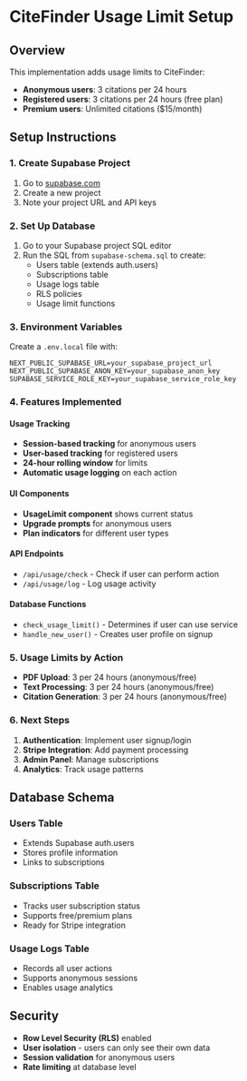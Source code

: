 # CiteFinder Usage Limit Setup

## Overview
This implementation adds usage limits to CiteFinder:
- **Anonymous users**: 3 citations per 24 hours
- **Registered users**: 3 citations per 24 hours (free plan)
- **Premium users**: Unlimited citations ($15/month)

## Setup Instructions

### 1. Create Supabase Project
1. Go to [supabase.com](https://supabase.com)
2. Create a new project
3. Note your project URL and API keys

### 2. Set Up Database
1. Go to your Supabase project SQL editor
2. Run the SQL from `supabase-schema.sql` to create:
   - Users table (extends auth.users)
   - Subscriptions table
   - Usage logs table
   - RLS policies
   - Usage limit functions

### 3. Environment Variables
Create a `.env.local` file with:
```env
NEXT_PUBLIC_SUPABASE_URL=your_supabase_project_url
NEXT_PUBLIC_SUPABASE_ANON_KEY=your_supabase_anon_key
SUPABASE_SERVICE_ROLE_KEY=your_supabase_service_role_key
```

### 4. Features Implemented

#### Usage Tracking
- **Session-based tracking** for anonymous users
- **User-based tracking** for registered users
- **24-hour rolling window** for limits
- **Automatic usage logging** on each action

#### UI Components
- **UsageLimit component** shows current status
- **Upgrade prompts** for anonymous users
- **Plan indicators** for different user types

#### API Endpoints
- `/api/usage/check` - Check if user can perform action
- `/api/usage/log` - Log usage activity

#### Database Functions
- `check_usage_limit()` - Determines if user can use service
- `handle_new_user()` - Creates user profile on signup

### 5. Usage Limits by Action
- **PDF Upload**: 3 per 24 hours (anonymous/free)
- **Text Processing**: 3 per 24 hours (anonymous/free)
- **Citation Generation**: 3 per 24 hours (anonymous/free)

### 6. Next Steps
1. **Authentication**: Implement user signup/login
2. **Stripe Integration**: Add payment processing
3. **Admin Panel**: Manage subscriptions
4. **Analytics**: Track usage patterns

## Database Schema

### Users Table
- Extends Supabase auth.users
- Stores profile information
- Links to subscriptions

### Subscriptions Table
- Tracks user subscription status
- Supports free/premium plans
- Ready for Stripe integration

### Usage Logs Table
- Records all user actions
- Supports anonymous sessions
- Enables usage analytics

## Security
- **Row Level Security (RLS)** enabled
- **User isolation** - users can only see their own data
- **Session validation** for anonymous users
- **Rate limiting** at database level 